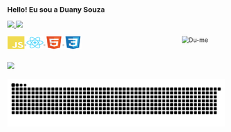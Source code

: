 ### Hello! Eu sou a Duany Souza

<div width="100">
  <a href="https://github.com/DuanySouza">
  <img height="180em" src="https://github-readme-stats.vercel.app/api?username=DuanySouza&show_icons=true&theme=tokyonight&include_all_commits=true&count_private=true"/>
  <img height="180em" src="https://github-readme-stats.vercel.app/api/top-langs/?username=DuanySouza&layout=compact&langs_count=7&theme=tokyonight"/>
</div>
  
<div style="display: inline_block"><br>
  <img align="center" alt="Du-Js" height="30" width="40" src="https://raw.githubusercontent.com/devicons/devicon/master/icons/javascript/javascript-plain.svg">
  <img align="center" alt="Du-React" height="30" width="40" src="https://raw.githubusercontent.com/devicons/devicon/master/icons/react/react-original.svg">
  <img align="center" alt="Du-HTML" height="30" width="40" src="https://raw.githubusercontent.com/devicons/devicon/master/icons/html5/html5-original.svg">
  <img align="center" alt="Du-CSS" height="30" width="40" src="https://raw.githubusercontent.com/devicons/devicon/master/icons/css3/css3-original.svg">
  <img align="right" alt="Du-me" height="100" width="100" src="https://media.giphy.com/media/GceNbAOA4Jhb88EqyZ/giphy.gif?cid=790b761112f0ec394b78f43071876ccd7d246dc4aa25e20f&rid=giphy.gif&ct=g">
</div>
  
  ##
  
<div> 
  <a href="https://www.linkedin.com/in/duany/" target="_blank"><img src="https://img.shields.io/badge/-LinkedIn-%230077B5?style=for-the-badge&logo=linkedin&logoColor=white" target="_blank"></a> 
 
  ![Snake animation](https://github.com/DuanySouza/DuanySouza/blob/output/github-contribution-grid-snake.svg)
 
</div>

